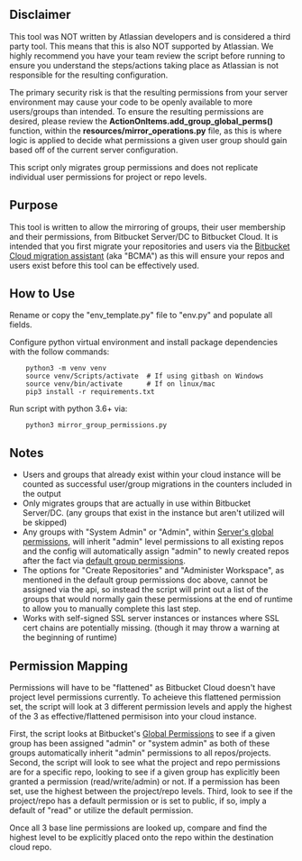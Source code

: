 ## Disclaimer
This tool was NOT written by Atlassian developers and is considered a third party tool. This means that this is also NOT supported by Atlassian. We highly recommend you have your team review the script before running to ensure you understand the steps/actions taking place as Atlassian is not responsible for the resulting configuration.

The primary security risk is that the resulting permissions from your server environment may cause your code to be openly available to more users/groups than intended. To ensure the resulting permissions are desired, please review the **ActionOnItems.add_group_global_perms()** function, within the **resources/mirror_operations.py** file, as this is where logic is applied to decide what permissions a given user group should gain based off of the current server configuration.

This script only migrates group permissions and does not replicate individual user permissions for project or repo levels.

## Purpose
This tool is written to allow the mirroring of groups, their user membership and their permissions, from Bitbucket Server/DC to Bitbucket Cloud. It is intended that you first migrate your repositories and users via the [Bitbucket Cloud migration assistant](https://www.atlassian.com/software/bitbucket/migration-assistant) (aka "BCMA") as this will ensure your repos and users exist before this tool can be effectively used.

## How to Use
Rename or copy the "env_template.py" file to "env.py" and populate all fields.

Configure python virtual environment and install package dependencies with the follow commands:

        python3 -m venv venv
        source venv/Scripts/activate  # If using gitbash on Windows
        source venv/bin/activate      # If on linux/mac
        pip3 install -r requirements.txt

Run script with python 3.6+ via:

        python3 mirror_group_permissions.py

## Notes
* Users and groups that already exist within your cloud instance will be counted as successful user/group migrations in the counters included in the output
* Only migrates groups that are actually in use within Bitbucket Server/DC. (any groups that exist in the instance but aren't utilized will be skipped)
* Any groups with "System Admin" or "Admin", within [Server's global permissions](https://confluence.atlassian.com/bitbucketserver/global-permissions-776640369.html), will inherit "admin" level permissions to all existing repos and the config will automatically assign "admin" to newly created repos after the fact via [default group permissions](https://support.atlassian.com/bitbucket-cloud/docs/organize-workspace-members-into-groups/).
* The options for "Create Repositories" and "Administer Workspace", as mentioned in the default group permissions doc above, cannot be assigned via the api, so instead the script will print out a list of the groups that would normally gain these permissions at the end of runtime to allow you to manually complete this last step.
* Works with self-signed SSL server instances or instances where SSL cert chains are potentially missing. (though it may throw a warning at the beginning of runtime)

## Permission Mapping
Permissions will have to be "flattened" as Bitbucket Cloud doesn't have project level permissions currently. To acheieve this flattened permission set, the script will look at 3 different permission levels and apply the highest of the 3 as effective/flattened permisison into your cloud instance.

First, the script looks at Bitbucket's [Global Permissions](https://support.atlassian.com/jira-cloud-administration/docs/manage-global-permissions/) to see if a given group has been assigned "admin" or "system admin" as both of these groups automatically inherit "admin" permissions to all repos/projects. 
Second, the script will look to see what the project and repo permissions are for a specific repo, looking to see if a given group has explicitly been granted a permission (read/write/admin) or not. If a permission has been set, use the highest between the project/repo levels.
Third, look to see if the project/repo has a default permission or is set to public, if so, imply a default of "read" or utilize the default permission.

Once all 3 base line permissions are looked up, compare and find the highest level to be explicitly placed onto the repo within the destination cloud repo.

